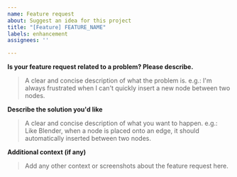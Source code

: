 ```yaml
---
name: Feature request
about: Suggest an idea for this project
title: "[Feature] FEATURE_NAME"
labels: enhancement
assignees: ''

---
```


<!--
Thank for you request!
If this is your first issue to Zeno, make sure you've checked out the contributor guidelines:

https://github.com/zenustech/zeno/blob/master/docs/CONTRIBUTING.md
-->

**Is your feature request related to a problem? Please describe.**
> A clear and concise description of what the problem is. e.g.:
> I'm always frustrated when I can't quickly insert a new node between two nodes.


**Describe the solution you'd like**
> A clear and concise description of what you want to happen. e.g.:
> Like Blender, when a node is placed onto an edge, it should automatically inserted between two nodes.


**Additional context (if any)**
> Add any other context or screenshots about the feature request here.

